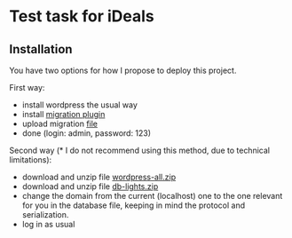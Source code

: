 # Test task for iDeals


## Installation

You have two options for how I propose to deploy this project.

First way:

- install wordpress the usual way
- install [migration plugin](https://wordpress.org/plugins/all-in-one-wp-migration/)
- upload migration [file](localhost-lights-20221204-224622-juoa3r.wpress)
- done (login: admin, password: 123)

Second way (* I do not recommend using this method, due to technical limitations):

- download and unzip file [wordpress-all.zip](wordpress-all.zip)
- download and unzip file [db-lights.zip](db-lights.zip)
- change the domain from the current (localhost) one to the one relevant for you in the database file, keeping in mind the protocol and serialization.
- log in as usual
